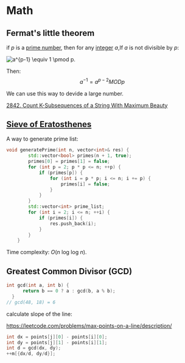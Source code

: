 # Math

## Fermat's little theorem

if *p* is a [prime number](https://en.wikipedia.org/wiki/Prime_number), then for any [integer](https://en.wikipedia.org/wiki/Integer) *a*,If *a* is not divisible by *p*:

![a^{p-1} \equiv 1 \pmod p.](https://wikimedia.org/api/rest_v1/media/math/render/svg/58a9e1a77254c598a3bbd20ee75962c540381c54)

Then:
$$
a^{-1} = a^{p-2} MOD p
$$


We can use this way to devide a large number.

[2842. Count K-Subsequences of a String With Maximum Beauty](https://github.com/starFalll/LeetCode/blob/master/algorithms/2842.Count%20K-Subsequences%20of%20a%20String%20With%20Maximum%20Beauty.md)

## [Sieve of Eratosthenes](https://en.wikipedia.org/wiki/Sieve_of_Eratosthenes)

A way to generate prime list:

```c++
void generatePrime(int n, vector<int>& res) {
        std::vector<bool> primes(n + 1, true);
        primes[0] = primes[1] = false;
        for (int p = 2; p * p <= n; ++p) {
            if (primes[p]) {
                for (int i = p * p; i <= n; i += p) {
                    primes[i] = false;
                }
            }
        }
        std::vector<int> prime_list;
        for (int i = 2; i <= n; ++i) {
            if (primes[i]) {
                res.push_back(i);
            }
        }
    }
```

Time complexity: *O*(*n* log log *n*).

## Greatest Common Divisor (GCD)

```c++
int gcd(int a, int b) {
      return b == 0 ? a : gcd(b, a % b);
  }
// gcd(48, 18) = 6
```

calculate slope of the line:

https://leetcode.com/problems/max-points-on-a-line/description/

```c++
int dx = points[j][0] - points[i][0];
int dy = points[j][1] - points[i][1];
int d = gcd(dx, dy);
++m[{dx/d, dy/d}];
```

